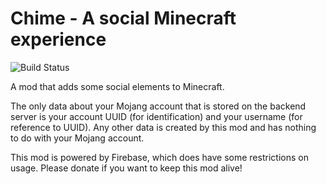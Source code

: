 Chime - A social Minecraft experience
========

![Build Status](https://magnum.travis-ci.com/maxpowa/chime.svg?token=9KeYScna3yMHk4vkFdt9&branch=master)

A mod that adds some social elements to Minecraft.

The only data about your Mojang account that is stored on the backend server is your account UUID (for identification) and your username (for reference to UUID). Any other data is created by this mod and has nothing to do with your Mojang account.

This mod is powered by Firebase, which does have some restrictions on usage. Please donate if you want to keep this mod alive!
